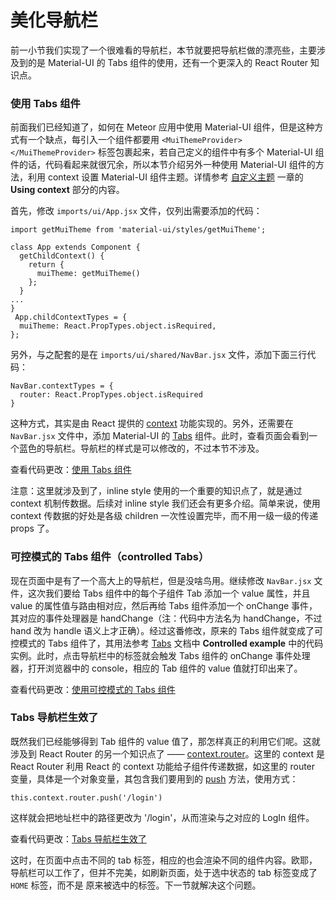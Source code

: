 # 美化导航栏

前一小节我们实现了一个很难看的导航栏，本节就要把导航栏做的漂亮些，主要涉及到的是 Material-UI 的 Tabs 组件的使用，还有一个更深入的 React Router 知识点。

### 使用 Tabs 组件

前面我们已经知道了，如何在 Meteor 应用中使用 Material-UI 组件，但是这种方式有一个缺点，每引入一个组件都要用 `<MuiThemeProvider></MuiThemeProvider>` 标签包裹起来，若自己定义的组件中有多个 Material-UI 组件的话，代码看起来就很冗余，所以本节介绍另外一种使用 Material-UI 组件的方法，利用 context 设置 Material-UI 组件主题。详情参考 [自定义主题](http://www.material-ui.com/#/customization/themes) 一章的 __Using context__ 部分的内容。

首先，修改 `imports/ui/App.jsx` 文件，仅列出需要添加的代码：

```
import getMuiTheme from 'material-ui/styles/getMuiTheme';

class App extends Component {
  getChildContext() {
    return {
      muiTheme: getMuiTheme()
    };
  }
...
}
 App.childContextTypes = {
  muiTheme: React.PropTypes.object.isRequired,
};
```

另外，与之配套的是在 `imports/ui/shared/NavBar.jsx` 文件，添加下面三行代码：

```
NavBar.contextTypes = {
  router: React.PropTypes.object.isRequired
}
```

这种方式，其实是由 React 提供的 [context](https://facebook.github.io/react/docs/context.html) 功能实现的。另外，还需要在 `NavBar.jsx` 文件中，添加 Material-UI 的 [Tabs](http://www.material-ui.com/#/components/tabs) 组件。此时，查看页面会看到一个蓝色的导航栏。导航栏的样式是可以修改的，不过本节不涉及。

查看代码更改：[使用 Tabs 组件](https://coding.net/u/happypeter/p/meteor-react-bird-demo/git/commit/2a3d4328d355c7664443e6f28fe43af1b83fa35d)

注意：这里就涉及到了，inline style 使用的一个重要的知识点了，就是通过 context 机制传数据。后续对 inline style 我们还会有更多介绍。简单来说，使用 context 传数据的好处是各级 children 一次性设置完毕，而不用一级一级的传递 props 了。

### 可控模式的 Tabs 组件（controlled Tabs）

现在页面中是有了一个高大上的导航栏，但是没啥鸟用。继续修改 `NavBar.jsx` 文件，这次我们要给 Tabs 组件中的每个子组件 Tab 添加一个 value 属性，并且 value 的属性值与路由相对应，然后再给 Tabs 组件添加一个 onChange 事件，其对应的事件处理器是 handChange（注：代码中方法名为 handChange，不过 hand 改为 handle 语义上才正确）。经过这番修改，原来的 Tabs 组件就变成了可控模式的 Tabs 组件了，其用法参考 [Tabs](http://www.material-ui.com/#/components/tabs) 文档中 __Controlled example__ 中的代码实例。此时，点击导航栏中的标签就会触发 Tabs 组件的 onChange 事件处理器，打开浏览器中的 console，相应的 Tab 组件的 value 值就打印出来了。

查看代码更改：[使用可控模式的 Tabs 组件](https://coding.net/u/happypeter/p/meteor-react-bird-demo/git/commit/fd2baf707a65fb9841e5ff90b2fce37f34c8c99f)

### Tabs 导航栏生效了

既然我们已经能够得到 Tab 组件的 value 值了，那怎样真正的利用它们呢。这就涉及到 React Router 的另一个知识点了 —— [context.router](https://github.com/reactjs/react-router/blob/master/docs/API.md#contextrouter)。这里的 context 是 React Router 利用 React 的 context 功能给子组件传递数据，如这里的 router 变量，具体是一个对象变量，其包含我们要用到的 [push](https://github.com/reactjs/react-router/blob/master/docs/API.md#pushpathorloc) 方法，使用方式：

```
this.context.router.push('/login')
```

这样就会把地址栏中的路径更改为 '/login'，从而渲染与之对应的 LogIn 组件。

查看代码更改：[Tabs 导航栏生效了](https://coding.net/u/happypeter/p/meteor-react-bird-demo/git/commit/79bd23de8ef18b4671208e1a5376ef1be68ca2c7)

这时，在页面中点击不同的 tab 标签，相应的也会渲染不同的组件内容。欧耶，导航栏可以工作了，但并不完美，如刷新页面，处于选中状态的 tab 标签变成了 `HOME` 标签，而不是 原来被选中的标签。下一节就解决这个问题。

